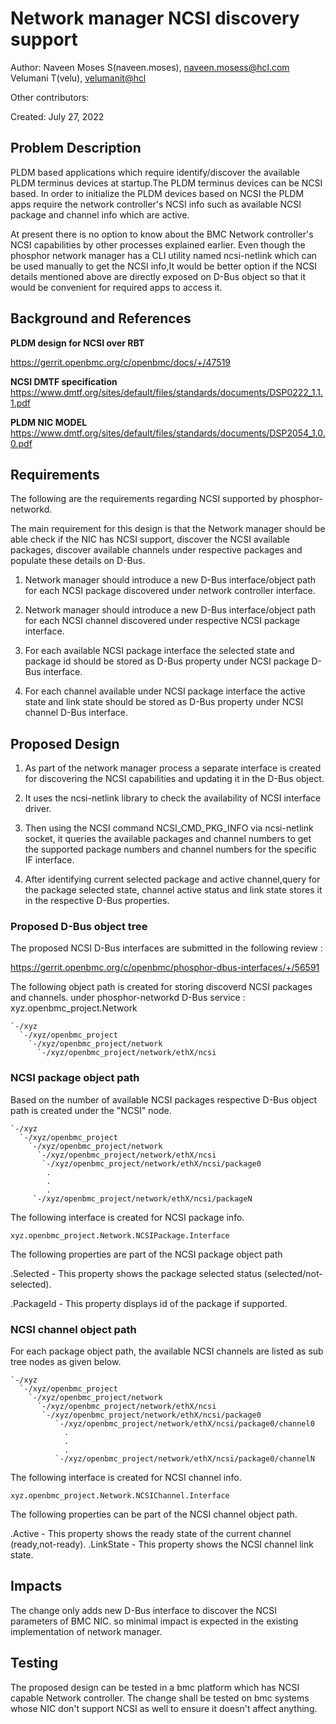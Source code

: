 # Network manager NCSI discovery support
Author:
  Naveen Moses S(naveen.moses), [naveen.mosess@hcl.com](mailto:naveen.mosess@hcl.com)
  Velumani T(velu),  [velumanit@hcl](mailto:velumanit@hcl.com)

Other contributors:

Created:
  July 27, 2022

## Problem Description

PLDM based applications which require identify/discover the available PLDM
terminus devices at startup.The PLDM terminus devices can be NCSI based.
In order to initialize the PLDM devices based on NCSI the PLDM apps require
the network controller's NCSI info such as available NCSI package and
channel info which are active.

At present there is no option to know about the BMC Network controller's NCSI
capabilities by other processes explained earlier. Even though the phosphor
network manager has a CLI utility named ncsi-netlink which can be used
manually to get the NCSI info,It would be better option if the NCSI details
mentioned above are directly exposed on D-Bus object so that it would be
convenient for required apps to access it.

## Background and References

**PLDM design for NCSI over RBT**

https://gerrit.openbmc.org/c/openbmc/docs/+/47519

**NCSI DMTF specification**
https://www.dmtf.org/sites/default/files/standards/documents/DSP0222_1.1.1.pdf

**PLDM NIC MODEL**
https://www.dmtf.org/sites/default/files/standards/documents/DSP2054_1.0.0.pdf

## Requirements

The following are the requirements regarding NCSI supported by
phosphor-networkd.

The main requirement for this design is that the Network manager
should be able check if the NIC has NCSI support, discover the NCSI
available packages, discover available channels under respective
packages and populate these details on D-Bus.

1. Network manager should introduce a new D-Bus interface/object path for each
   NCSI package discovered under network controller interface.

2. Network manager should introduce a new D-Bus interface/object path for each
   NCSI channel discovered under respective NCSI package interface.

3. For each available NCSI package interface the selected state and package
   id should be stored as D-Bus property under NCSI package D-Bus interface.

4. For each channel available under NCSI package interface the active state and
   link state should be stored as D-Bus property under NCSI channel D-Bus
   interface.

## Proposed Design

1. As part of the network manager process a separate interface is created
  for discovering the NCSI capabilities and updating it in the D-Bus object.

2. It uses the ncsi-netlink library to check the availability of
   NCSI interface driver.

3. Then using the NCSI command NCSI_CMD_PKG_INFO via ncsi-netlink socket,
   it queries the available packages and channel numbers to get the
   supported package numbers and channel numbers for the specific IF interface.

4. After identifying current selected package and active channel,query for the
   package selected state, channel active status and link state
   stores it in the respective D-Bus properties.

### Proposed D-Bus object tree

The proposed NCSI D-Bus interfaces are submitted in the following review :

https://gerrit.openbmc.org/c/openbmc/phosphor-dbus-interfaces/+/56591

The following object path is created for storing discoverd NCSI
packages and channels.
under phosphor-networkd D-Bus service : xyz.openbmc_project.Network

```
`-/xyz
  `-/xyz/openbmc_project
    `-/xyz/openbmc_project/network
      `-/xyz/openbmc_project/network/ethX/ncsi
```
### NCSI package object path
Based on the number of available NCSI packages respective
D-Bus object path is created under the "NCSI" node.

```
`-/xyz
  `-/xyz/openbmc_project
    `-/xyz/openbmc_project/network
      `-/xyz/openbmc_project/network/ethX/ncsi
       `-/xyz/openbmc_project/network/ethX/ncsi/package0
        .
        .
        .
     `-/xyz/openbmc_project/network/ethX/ncsi/packageN

```
The following interface is created for NCSI package info.
```
xyz.openbmc_project.Network.NCSIPackage.Interface

```

The following properties are part of the NCSI package object path

.Selected  - This property shows the package selected status
                     (selected/not-selected).

.PackageId - This property displays id of the package if supported.

### NCSI channel object path

For each package object path, the available NCSI channels
are listed as sub tree nodes as given below.
```
`-/xyz
  `-/xyz/openbmc_project
    `-/xyz/openbmc_project/network
      `-/xyz/openbmc_project/network/ethX/ncsi
       `-/xyz/openbmc_project/network/ethX/ncsi/package0
          `-/xyz/openbmc_project/network/ethX/ncsi/package0/channel0
            .
            .
            .
          `-/xyz/openbmc_project/network/ethX/ncsi/package0/channelN

```
The following interface is created for NCSI channel info.

```
xyz.openbmc_project.Network.NCSIChannel.Interface

```

The following properties can be part of the NCSI channel object path.

.Active    - This property shows the ready state of the current channel
             (ready,not-ready).
.LinkState - This property shows the NCSI channel link state.

## Impacts
The change only adds new D-Bus interface to discover the NCSI parameters of
BMC NIC. so minimal impact is expected in the existing implementation
of network manager.
## Testing
The proposed design can be tested in a bmc platform which has NCSI capable
 Network controller.
The change shall be tested on bmc systems whose NIC don't support NCSI as well
to ensure it doesn't affect anything.
